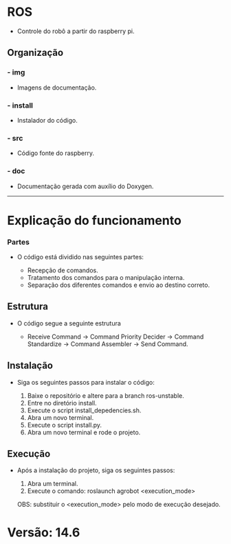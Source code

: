 # ROS

  * Controle do robô a partir do raspberry pi.

## Organização

### - img
  - Imagens de documentação.

### - install
  - Instalador do código.

### - src
  - Código fonte do raspberry.

### - doc
  - Documentação gerada com auxílio do Doxygen.

---

# Explicação do funcionamento

### Partes

  - O código está dividido nas seguintes partes:

    * Recepção de comandos.
    * Tratamento dos comandos para o manipulação interna.
    * Separação dos diferentes comandos e envio ao destino correto.

## Estrutura

  - O código segue a seguinte estrutura

    * Receive Command -> Command Priority Decider -> Command Standardize -> Command Assembler -> Send Command.

## Instalação

  - Siga os seguintes passos para instalar o código:

    1) Baixe o repositório e altere para a branch ros-unstable.
    2) Entre no diretório install.
    3) Execute o script install_depedencies.sh.
    4) Abra um novo terminal.
    5) Execute o script install.py.
    6) Abra um novo terminal e rode o projeto.

## Execução

  - Após a instalação do projeto, siga os seguintes passos:

    1) Abra um terminal.
    2) Execute o comando: roslaunch agrobot <execution_mode>
    
    OBS: substituir o <execution_mode> pelo modo de execução desejado.

# Versão: 14.6